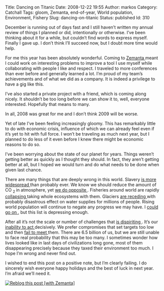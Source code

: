 Title: Dancing on Titanic
Date: 2008-12-22 19:55
Author: markos
Category: Catchall
Tags: gloom, Zemanta, end-of-year, World population, Environment, Fishery
Slug: dancing-on-titanic
Status: published
Id: 310

<div>
 <p>
  December is running out of days fast and I still haven’t written my annual review of things I planned or did, intentionally or otherwise. I’ve been thinking about it for a while, but couldn’t find words to express myself. Finally I gave up. I don’t think I’ll succeed now, but I doubt more time would help.
 </p>
 <p>
  For me this year has been absolutely wonderful. Coming to
  <a class="zem_slink" href="http://www.zemanta.com" rel="homepage" title="Zemanta">
   Zemanta
  </a>
  meant I could work on interesting problems to improve a tool I use myself while collaborating with people I like and respect. I traveled to more conferences than ever before and generally learned a lot. I’m proud of my team’s achievements and of what we did as a company. It is indeed a privilege to have a gig like this.
 </p>
 <p>
  I’ve also started a private project with a friend, which is coming along nicely. It shouldn’t be too long before we can show it to, well, everyone interested. Hopefully that means to many.
 </p>
 <p>
  In all, 2008 was great for me and I don’t think 2009 will be worse.
 </p>
 <p>
  Yet of late I’ve been feeling increasingly gloomy. This has remarkably little to do with economic crisis, influence of which we can already feel even if it’s yet to hit with full force. I won’t be traveling as much next year, but I planned to do less of it even before I knew there might be economic reasons to do so.
 </p>
 <p>
  I’ve been worrying about the state of our planet for years. Things weren’t getting better as quickly as I thought they should. In fact, they aren’t getting better at all, but I hoped we would turn and do what needs to be done when given last chance.
 </p>
 <p>
  There are many things that are deeply wrong in this world. Slavery
  <a href="http://www.kottke.org/08/12/slavery-worse-than-ever">
   is more widespread
  </a>
  than probably ever. We know we should reduce the amount of CO
  <sub>
   2
  </sub>
  in atmosphere, yet
  <a href="http://www.mnp.nl/en/publications/2008/GlobalCO2emissionsthrough2007.html">
   we do opposite
  </a>
  . Fisheries around world are rapidly
  <a href="http://news.mongabay.com/2008/0918-hance_fish.html">
   collapsing
  </a>
  taking whole ecosystems with them. Glaciers
  <a href="http://www.guardian.co.uk/environment/2008/dec/10/poznan-brazil-climate-change-environment">
   are receding
  </a>
  with probably disastrous effect on water supplies for millions of people. Rising world population will continue to negate any progress we may have. I
  <a href="http://news.bbc.co.uk/2/hi/south_asia/7780040.stm">
   could go on
  </a>
  , but this list is depressing enough.
 </p>
 <p>
  After all it’s not the scale or number of challenges that
  <a href="http://news.bbc.co.uk/2/hi/science/nature/7786910.stm">
   is dispiriting
  </a>
  . It’s our
  <a href="http://www.guardian.co.uk/commentisfree/2008/dec/12/greenpolitics-poznan">
   inability to act
  </a>
  decisively. We prefer compromises that set targets too low and then
  <a href="http://www.bbc.co.uk/blogs/thereporters/richardblack/2008/12/when_targets_miss_the_point.html">
   fail to meet
  </a>
  them. There are 6.5 billion of us, but we are still unable to face real probability that this may be too many. I sometimes wonder how lives looked like in last days of civilizations long gone, most of them disappearing precisely because they taxed their environment too much. I hope I’m wrong and never find out.
 </p>
 <p>
  I wished to end this post on a positive note, but I’m clearly failing. I do sincerely wish everyone happy holidays and the best of luck in next year. I’m afraid we’ll need it.
 </p>
 <div class="zemanta-pixie">
  <a class="zemanta-pixie-a" href="http://reblog.zemanta.com/zemified/67028e32-0b94-43d6-ad01-e2d3a8644143/" title="Zemified by Zemanta">
   <img alt="Reblog this post [with Zemanta]" class="zemanta-pixie-img" src="http://img.zemanta.com/reblog_e.png?x-id=67028e32-0b94-43d6-ad01-e2d3a8644143"/>
  </a>
 </div>
</div>
